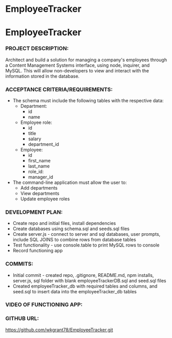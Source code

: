 # EmployeeTracker

# EmployeeTracker

### PROJECT DESCRIPTION:

Architect and build a solution for managing a company's employees through a Content Management Systems interface, using node, inquirer, and MySQL. This will allow non-developers to view and interact with the information stored in the database.

### ACCEPTANCE CRITERIA/REQUIREMENTS:

* The schema must include the following tables with the respective data:
    * Department:
        - id
        - name
    * Employee role:
        - id
        - title
        - salary
        - department_id
    * Employee:
        - id
        - first_name
        - last_name
        - role_id:
        - manager_id
* The command-line application must allow the user to:
    * Add departments
    * View departments
    * Update employee roles

### DEVELOPMENT PLAN:

* Create repo and initial files, install dependencies
* Create databases using schema.sql and seeds.sql files
* Create server.js - connect to server and sql databases, user prompts, include SQL JOINS to combine rows from database tables
* Test functionality - use console.table to print MySQL rows to console
* Record functioning app


### COMMITS:

* Initial commit - created repo, .gitignore, README.md, npm installs, server.js, sql folder with blank employeeTrackerDB.sql and seed.sql files
* Created employeeTracker_db with required tables and columns, and seed.sql to insert data into the employeeTracker_db tables

### VIDEO OF FUNCTIONING APP:



### GITHUB URL:

https://github.com/wkgrant78/EmployeeTracker.git

